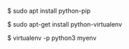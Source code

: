 $ sudo apt install python-pip

$ sudo apt-get install python-virtualenv

$ virtualenv -p python3 myenv
